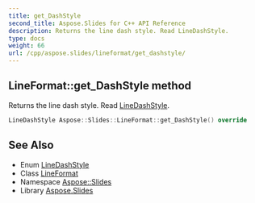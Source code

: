 ```yaml
---
title: get_DashStyle
second_title: Aspose.Slides for C++ API Reference
description: Returns the line dash style. Read LineDashStyle.
type: docs
weight: 66
url: /cpp/aspose.slides/lineformat/get_dashstyle/
---
```

## LineFormat::get_DashStyle method


Returns the line dash style. Read [LineDashStyle](../../linedashstyle/).

```cpp
LineDashStyle Aspose::Slides::LineFormat::get_DashStyle() override
```

## See Also

* Enum [LineDashStyle](../../linedashstyle/)
* Class [LineFormat](../)
* Namespace [Aspose::Slides](../../)
* Library [Aspose.Slides](../../../)

